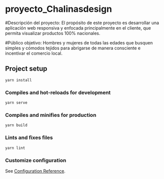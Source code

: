 

# proyecto_Chalinasdesign


#Descripción del proyecto: 
El propósito de este proyecto es desarrollar una aplicación web responsiva y enfocada principalmente en el cliente, que permita visualizar productos 100% nacionales. 

#Público objetivo: 
Hombres y mujeres de todas las edades que busquen simples y cómodos tejidos para abrigarse de manera consciente e incentivar el comercio local. 





## Project setup
```
yarn install
```

### Compiles and hot-reloads for development
```
yarn serve
```

### Compiles and minifies for production
```
yarn build
```

### Lints and fixes files
```
yarn lint
```

### Customize configuration
See [Configuration Reference](https://cli.vuejs.org/config/).

